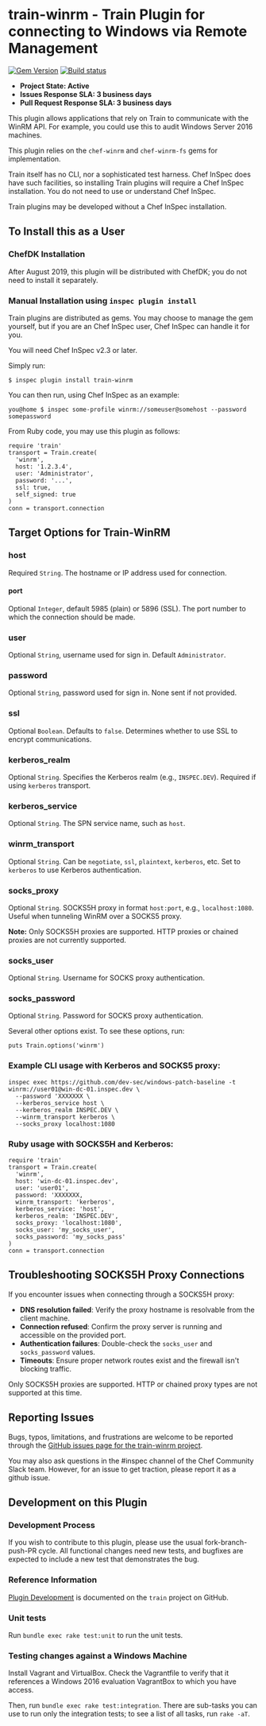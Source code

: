 # train-winrm - Train Plugin for connecting to Windows via Remote Management

[![Gem Version](https://badge.fury.io/rb/train-winrm.svg)](https://badge.fury.io/rb/train-winrm)
[![Build status](https://badge.buildkite.com/f293066ffe281ec41dc14fe941a2bafbdfa8110c0cd4024c88.svg?branch=master)](https://buildkite.com/chef-oss/inspec-train-winrm-master-verify)

* **Project State: Active**
* **Issues Response SLA: 3 business days**
* **Pull Request Response SLA: 3 business days**

This plugin allows applications that rely on Train to communicate with the WinRM API.  For example, you could use this to audit Windows Server 2016 machines.

This plugin relies on the `chef-winrm` and `chef-winrm-fs` gems for implementation.

Train itself has no CLI, nor a sophisticated test harness.  Chef InSpec does have such facilities, so installing Train plugins will require a Chef InSpec installation.  You do not need to use or understand Chef InSpec.

Train plugins may be developed without a Chef InSpec installation.

## To Install this as a User

### ChefDK Installation

After August 2019, this plugin will be distributed with ChefDK; you do not need to install it separately.

### Manual Installation using `inspec plugin install`

Train plugins are distributed as gems.  You may choose to manage the gem yourself, but if you are an Chef InSpec user, Chef InSpec can handle it for you.

You will need Chef InSpec v2.3 or later.

Simply run:

```
$ inspec plugin install train-winrm
```

You can then run, using Chef InSpec as an example:

```
you@home $ inspec some-profile winrm://someuser@somehost --password somepassword
```

From Ruby code, you may use this plugin as follows:
```
require 'train'
transport = Train.create(
  'winrm',
  host: '1.2.3.4',
  user: 'Administrator',
  password: '...',
  ssl: true,
  self_signed: true
)
conn = transport.connection
```

## Target Options for Train-WinRM

### host

Required `String`. The hostname or IP address used for connection.

#### port

Optional `Integer`, default 5985 (plain) or 5896 (SSL). The port number to which the connection should be made.

### user

Optional `String`, username used for sign in.  Default `Administrator`.

### password

Optional `String`, password used for sign in. None sent if not provided.

### ssl

Optional `Boolean`. Defaults to `false`. Determines whether to use SSL to encrypt communications.

### kerberos_realm

Optional `String`. Specifies the Kerberos realm (e.g., `INSPEC.DEV`). Required if using `kerberos` transport.

### kerberos_service

Optional `String`. The SPN service name, such as `host`.

### winrm_transport

Optional `String`. Can be `negotiate`, `ssl`, `plaintext`, `kerberos`, etc. Set to `kerberos` to use Kerberos authentication.

### socks_proxy

Optional `String`. SOCKS5H proxy in format `host:port`, e.g., `localhost:1080`. Useful when tunneling WinRM over a SOCKS5 proxy.

**Note:** Only SOCKS5H proxies are supported. HTTP proxies or chained proxies are not currently supported.

### socks_user

Optional `String`. Username for SOCKS proxy authentication.

### socks_password

Optional `String`. Password for SOCKS proxy authentication.

Several other options exist. To see these options, run:

```
puts Train.options('winrm')
```

### Example CLI usage with Kerberos and SOCKS5 proxy:

```
inspec exec https://github.com/dev-sec/windows-patch-baseline -t winrm://user01@win-dc-01.inspec.dev \
  --password 'XXXXXXX \
  --kerberos_service host \
  --kerberos_realm INSPEC.DEV \
  --winrm_transport kerberos \
  --socks_proxy localhost:1080
```

### Ruby usage with SOCKS5H and Kerberos:

```
require 'train'
transport = Train.create(
  'winrm',
  host: 'win-dc-01.inspec.dev',
  user: 'user01',
  password: 'XXXXXXX,
  winrm_transport: 'kerberos',
  kerberos_service: 'host',
  kerberos_realm: 'INSPEC.DEV',
  socks_proxy: 'localhost:1080',
  socks_user: 'my_socks_user',
  socks_password: 'my_socks_pass'
)
conn = transport.connection
```

## Troubleshooting SOCKS5H Proxy Connections

If you encounter issues when connecting through a SOCKS5H proxy:

- **DNS resolution failed**: Verify the proxy hostname is resolvable from the client machine.
- **Connection refused**: Confirm the proxy server is running and accessible on the provided port.
- **Authentication failures**: Double-check the `socks_user` and `socks_password` values.
- **Timeouts**: Ensure proper network routes exist and the firewall isn't blocking traffic.

Only SOCKS5H proxies are supported. HTTP or chained proxy types are not supported at this time.

## Reporting Issues

Bugs, typos, limitations, and frustrations are welcome to be reported through the [GitHub issues page for the train-winrm project](https://github.com/inspec/train-winrm/issues).

You may also ask questions in the #inspec channel of the Chef Community Slack team.  However, for an issue to get traction, please report it as a github issue.

## Development on this Plugin

### Development Process

If you wish to contribute to this plugin, please use the usual fork-branch-push-PR cycle.  All functional changes need new tests, and bugfixes are expected to include a new test that demonstrates the bug.

### Reference Information

[Plugin Development](https://github.com/inspec/train/blob/master/docs/dev/plugins.md) is documented on the `train` project on GitHub.

### Unit tests

Run `bundle exec rake test:unit` to run the unit tests.

### Testing changes against a Windows Machine

Install Vagrant and VirtualBox. Check the Vagrantfile to verify that it references a Windows 2016 evaluation VagrantBox to which you have access.

Then, run `bundle exec rake test:integration`. There are sub-tasks you can use to run only the integration tests; to see a list of all tasks, run `rake -aT`.

